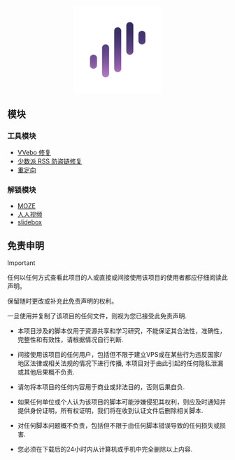 <div align="center">
 <img src="https://raw.githubusercontent.com/tom2almighty/files/main/assets/Surge.png" width="200">
</div>



## 模块

### 工具模块
- [VVebo 修复](https://raw.githubusercontent.com/tom2almighty/files/main/Surge/module/vvebo.sgmodule)
- [少数派 RSS 防盗链修复](https://raw.githubusercontent.com/tom2almighty/files/main/Surge/module/sspai-rss.sgmodule)
- [重定向](https://raw.githubusercontent.com/tom2almighty/files/main/Surge/module/redirect.sgmodule)


### 解锁模块
- [MOZE](https://raw.githubusercontent.com/tom2almighty/files/main/Surge/module/moze.sgmodule)
- [人人视频](https://raw.githubusercontent.com/tom2almighty/files/main/Surge/module/renrenshipin.sgmodule)
- [slidebox](https://raw.githubusercontent.com/tom2almighty/files/main/Surge/module/slidebox.sgmodule)






## 免责申明

> [!IMPORTANT]
> 任何以任何方式查看此项目的人或直接或间接使用该项目的使用者都应仔细阅读此声明。
>
> 保留随时更改或补充此免责声明的权利。
>
> 一旦使用并复制了该项目的任何文件，则视为您已接受此免责声明.

- 本项目涉及的脚本仅用于资源共享和学习研究，不能保证其合法性，准确性，完整性和有效性，请根据情况自行判断.

- 间接使用该项目的任何用户，包括但不限于建立VPS或在某些行为违反国家/地区法律或相关法规的情况下进行传播, 本项目对于由此引起的任何隐私泄漏或其他后果概不负责.

- 请勿将本项目的任何内容用于商业或非法目的，否则后果自负.

- 如果任何单位或个人认为该项目的脚本可能涉嫌侵犯其权利，则应及时通知并提供身份证明，所有权证明，我们将在收到认证文件后删除相关脚本.

- 对任何脚本问题概不负责，包括但不限于由任何脚本错误导致的任何损失或损害.

- 您必须在下载后的24小时内从计算机或手机中完全删除以上内容.